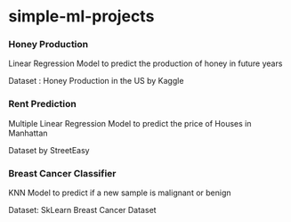 # simple-ml-projects
### Honey Production
Linear Regression Model to predict the production of honey in future years

Dataset : Honey Production in the US by Kaggle

### Rent Prediction
Multiple Linear Regression Model to predict the price of Houses in Manhattan

Dataset by StreetEasy

### Breast Cancer Classifier
KNN Model to predict if a new sample is malignant or benign

Dataset: SkLearn Breast Cancer Dataset
